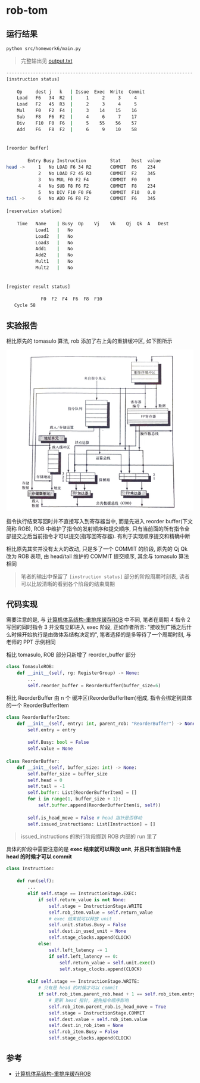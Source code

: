 
# rob-tom

## 运行结果

```bash
python src/homework6/main.py
```

> 完整输出见 [output.txt](https://raw.githubusercontent.com/luzhixing12345/archlab/main/src/homework6/output.txt)

```bash
----------------------------------------------------------------------
[instruction status]

    Op     dest j   k   | Issue  Exec  Write  Commit
    Load   F6   34  R2  |     1     2     3     4
    Load   F2   45  R3  |     2     3     4     5
    Mul    F0   F2  F4  |     3    14    15    16
    Sub    F8   F6  F2  |     4     6     7    17
    Div    F10  F0  F6  |     5    55    56    57
    Add    F6   F8  F2  |     6     9    10    58


[reorder buffer]

        Entry Busy Instruction         Stat    Dest  value
head ->     1   No LOAD F6 34 R2       COMMIT  F6    234
            2   No LOAD F2 45 R3       COMMIT  F2    345
            3   No MUL F0 F2 F4        COMMIT  F0    0
            4   No SUB F8 F6 F2        COMMIT  F8    234
            5   No DIV F10 F0 F6       COMMIT  F10   0.0
tail ->     6   No ADD F6 F8 F2        COMMIT  F6    345

[reservation station]

    Time   Name    | Busy  Op    Vj    Vk    Qj  Qk  A   Dest
           Load1   |   No
           Load2   |   No
           Load3   |   No
           Add1    |   No
           Add2    |   No
           Mult1   |   No
           Mult2   |   No


[register result status]

             F0  F2  F4  F6  F8  F10
   Cycle 58
```

## 实验报告

相比原先的 tomasulo 算法, rob 添加了右上角的重排缓冲区, 如下图所示

![微信图片_20231127211841](https://raw.githubusercontent.com/learner-lu/picbed/master/微信图片_20231127211841.jpg)

指令执行结束写回时并不直接写入到寄存器当中, 而是先进入 reorder buffer(下文简称 ROB), ROB 中维护了指令的发射顺序和提交顺序, 只有当前面的所有指令全部提交之后当前指令才可以提交(指写回寄存器). 有利于实现顺序提交和精确中断

相比原先其实并没有太大的改动, 只是多了一个 COMMIT 的阶段, 原先的 Qj Qk 改为 ROB 表项, 由 head/tail 维护的 COMMIT 提交顺序, 其余与 tomasulo 算法相同

> 笔者的输出中保留了 `[instruction status]` 部分的阶段周期时刻表, 读者可以比较清晰的看到各个阶段的结束周期

## 代码实现

需要注意的是, 与 [计算机体系结构-重排序缓存ROB](https://zhuanlan.zhihu.com/p/501631371) 中不同, 笔者在周期 4 指令 2 写回的同时指令 3 并没有立即进入 exec 阶段, 正如作者所言: "接收到广播之后什么时候开始执行是由微体系结构决定的", 笔者选择的是多等待了一个周期时刻, 与老师的 PPT 示例相同

相比 tomasulo, ROB 部分只新增了 reorder_buffer 部分

```python
class TomasuloROB:
    def __init__(self, rg: RegisterGroup) -> None:
        ...
        self.reorder_buffer = ReorderBuffer(buffer_size=6)
```

相比 ReorderBuffer 由 n 个 缓冲区(ReorderBufferItem)组成, 指令会绑定到具体的一个 ReorderBufferItem

```python
class ReorderBufferItem:
    def __init__(self, entry: int, parent_rob: "ReorderBuffer") -> None:
        self.entry = entry

        self.Busy: bool = False
        self.value = None

class ReorderBuffer:
    def __init__(self, buffer_size: int) -> None:
        self.buffer_size = buffer_size
        self.head = 0
        self.tail = -1
        self.buffer: List[ReorderBufferItem] = []
        for i in range(1, buffer_size + 1):
            self.buffer.append(ReorderBufferItem(i, self))

        self.is_head_move = False # head 指针是否移动
        self.issued_instructions: List[Instruction] = []
```

> issued_instructions 的执行阶段挪到 ROB 内部的 run 里了

具体的阶段中需要注意的是 **exec 结束就可以释放 unit**, **并且只有当前指令是 head 的时候才可以 commit**

```python
class Instruction:

    def run(self):
        ...
        elif self.stage == InstructionStage.EXEC:
            if self.return_value is not None:
                self.stage = InstructionStage.WRITE
                self.rob_item.value = self.return_value
                # exec 结束就可以释放 unit
                self.unit.status.Busy = False
                self.dest.in_used_unit = None
                self.stage_clocks.append(CLOCK)
            else:
                self.left_latency -= 1
                if self.left_latency == 0:
                    self.return_value = self.unit.exec()
                    self.stage_clocks.append(CLOCK)

        elif self.stage == InstructionStage.WRITE:
            # 只有是 head 的时候才可以 commit
            if self.rob_item.parent_rob.head + 1 == self.rob_item.entry:
                # 更新 head 指针, 避免指令顺序影响
                self.rob_item.parent_rob.is_head_move = True
                self.stage = InstructionStage.COMMIT
                self.dest.value = self.rob_item.value
                self.dest.in_rob_item = None
                self.rob_item.Busy = False
                self.stage_clocks.append(CLOCK)
```

## 参考

- [计算机体系结构-重排序缓存ROB](https://zhuanlan.zhihu.com/p/501631371)